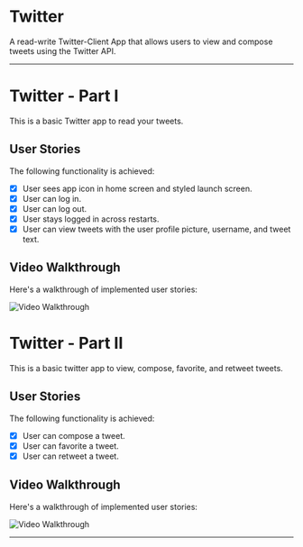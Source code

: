 # Twitter
A read-write Twitter-Client App that allows users to view and compose tweets using the Twitter API.

---

# Twitter - Part I

This is a basic Twitter app to read your tweets.


## User Stories

The following functionality is achieved:

- [x] User sees app icon in home screen and styled launch screen.
- [x] User can log in.
- [x] User can log out.
- [x] User stays logged in across restarts.
- [x] User can view tweets with the user profile picture, username, and tweet text.

<!--
The following features can be implemented:

- [ ] User can pull to refresh.
- [ ] User can load past tweets infinitely.
-->

## Video Walkthrough

Here's a walkthrough of implemented user stories:

<img src='http://g.recordit.co/n2LCosobVZ.gif' title='Video Walkthrough' width='' alt='Video Walkthrough' />


# Twitter - Part II

This is a basic twitter app to view, compose, favorite, and retweet tweets.


## User Stories

The following functionality is achieved:

- [x] User can compose a tweet.
- [x] User can favorite a tweet.
- [x] User can retweet a tweet.

<!--
The following features can be implemented:

- [ ] When composing a tweet, user sees a countdown for the number of characters remaining for the tweet (out of 280)
- [ ] User can view their profile in a profile tab.
- [ ] User sees embedded images in tweet if available.
-->

## Video Walkthrough

Here's a walkthrough of implemented user stories:

<img src='http://g.recordit.co/KnkLvKwFe8.gif' title='Video Walkthrough' width='' alt='Video Walkthrough' />

---

